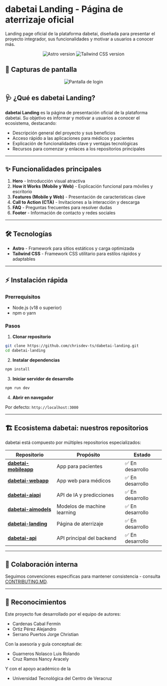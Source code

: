 # dabetai Landing - Página de aterrizaje oficial

Landing page oficial de la plataforma dabetai, diseñada para presentar el proyecto integrador, sus funcionalidades y motivar a usuarios a conocer más.

<p align="center">
  <img src="https://img.shields.io/badge/Astro-2.x-blue?logo=astro" alt="Astro version">
  <img src="https://img.shields.io/badge/Tailwind_CSS-4.x-teal?logo=tailwindcss" alt="Tailwind CSS version">
</p>

## 📱 Capturas de pantalla

<p align="center">
  <img src="https://github.com/user-attachments/assets/fe8315ce-3645-4ea7-9c61-236f81fbcbd1" alt="Pantalla de login"/>
</p>

## 🩺 ¿Qué es dabetai Landing?

**dabetai Landing** es la página de presentación oficial de la plataforma dabetai. Su objetivo es informar y motivar a usuarios a conocer el ecosistema, destacando:

- Descripción general del proyecto y sus beneficios
- Acceso rápido a las aplicaciones para médicos y pacientes
- Explicación de funcionalidades clave y ventajas tecnológicas
- Recursos para comenzar y enlaces a los repositorios principales

---

## ✨ Funcionalidades principales

1. **Hero** - Introducción visual atractiva
2. **How it Works (Mobile y Web)** - Explicación funcional para móviles y escritorio
3. **Features (Mobile y Web)** - Presentación de características clave
4. **Call to Action (CTA)** - Invitaciones a la interacción y descarga
5. **FAQ** - Preguntas frecuentes para resolver dudas
6. **Footer** - Información de contacto y redes sociales

---

## 🛠 Tecnologías

- **Astro** - Framework para sitios estáticos y carga optimizada
- **Tailwind CSS** - Framework CSS utilitario para estilos rápidos y adaptables

---

## ⚡ Instalación rápida

### Prerrequisitos

- Node.js (v18 o superior)
- npm o yarn

### Pasos

1. **Clonar repositorio**

```bash
git clone https://github.com/chrisdev-ts/dabetai-landing.git
cd dabetai-landing
```

2. **Instalar dependencias**

```bash
npm install
```

3. **Iniciar servidor de desarrollo**

```bash
npm run dev
```

4. **Abrir en navegador**

Por defecto: `http://localhost:3000`

---

## 🏗 Ecosistema dabetai: nuestros repositorios

dabetai está compuesto por múltiples repositorios especializados:

| Repositorio                                                             | Propósito                   | Estado          |
| ----------------------------------------------------------------------- | --------------------------- | --------------- |
| **[dabetai-mobileapp](https://github.com/Fermin-Cardenas/dabetai-mobileapp)** | App para pacientes          | ✅ En desarrollo |
| **[dabetai-webapp](https://github.com/chrisdev-ts/dabetai-webapp)**     | App web para médicos        | ✅ En desarrollo |
| **[dabetai-aiapi](https://github.com/aleor25/dabetai-aiapi)**           | API de IA y predicciones    | ✅ En desarrollo |
| **[dabetai-aimodels](https://github.com/chrisdev-ts/dabetai-aimodels)** | Modelos de machine learning | ✅ En desarrollo |
| **[dabetai-landing](https://github.com/chrisdev-ts/dabetai-landing)**   | Página de aterrizaje        | ✅ En desarrollo |
| **[dabetai-api](https://github.com/chrisdev-ts/dabetai-api)**                                                         | API principal del backend   | ✅ En desarrollo |

---

## 🤝 Colaboración interna

Seguimos convenciones específicas para mantener consistencia - consulta [CONTRIBUTING.MD](CONTRIBUTING.MD).

---

## 🤝 Reconocimientos

Este proyecto fue desarrollado por el equipo de autores:

- Cardenas Cabal Fermín
- Ortiz Pérez Alejandro
- Serrano Puertos Jorge Christian

Con la asesoría y guía conceptual de:

- Guarneros Nolasco Luis Rolando
- Cruz Ramos Nancy Aracely

Y con el apoyo académico de la

- Universidad Tecnológica del Centro de Veracruz
